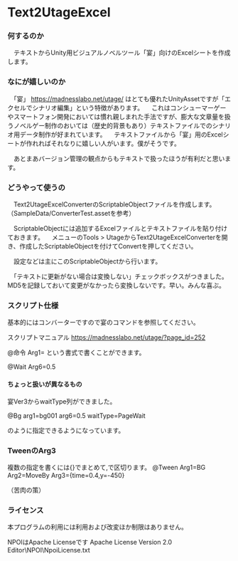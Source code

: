 ﻿# Text2UtageExcel

### 何するのか
　テキストからUnity用ビジュアルノベルツール「宴」向けのExcelシートを作成します。

### なにが嬉しいのか
　「宴」 https://madnesslabo.net/utage/   はとても優れたUnityAssetですが「エクセルでシナリオ編集」という特徴があります。
　これはコンシューマーゲーやスマートフォン開発においては慣れ親しまれた手法ですが、膨大な文章量を扱うノベルゲー制作のおいては（歴史的背景もあり）テキストファイルでのシナリオ用データ制作が好まれています。
　テキストファイルから「宴」用のExcelシートが作れればそれなりに嬉しい人がいます。僕がそうです。

　あとまあバージョン管理の観点からもテキストで扱ったほうが有利だと思います。


### どうやって使うの
　Text2UtageExcelConverterのScriptableObjectファイルを作成します。
（SampleData/ConverterTest.assetを参考）

　ScriptableObjectには追加するExcelファイルとテキストファイルを貼り付けておきます。
　メニューのTools > UtageからText2UtageExcelConverterを開き、作成したScriptableObjectを付けてConvertを押してください。
 
　設定などは主にこのScriptableObjectから行います。
 
　「テキストに更新がない場合は変換しない」チェックボックスがつきました。MD5を記録しておいて変更がなかったら変換しないです。早い。みんな喜ぶ。

### スクリプト仕様
基本的にはコンバーターですので宴のコマンドを参照してください。

スクリプトマニュアル
https://madnesslabo.net/utage/?page_id=252

@命令 Arg1=
という書式で書くことができます。

@Wait Arg6=0.5

#### ちょっと扱いが異なるもの

宴Ver3からwaitType列ができました。

@Bg arg1=bg001 arg6=0.5 waitType=PageWait

のように指定できるようになっています。

### TweenのArg3

複数の指定を書くには{}でまとめて,で区切ります。
@Tween Arg1=BG Arg2=MoveBy Arg3={time=0.4,y=-450}

（苦肉の策）


### ライセンス
本プログラムの利用には利用および改変ほか制限はありません。

NPOIはApache Licenseです
 Apache License Version 2.0
 Editor\NPOI\NpoiLicense.txt

